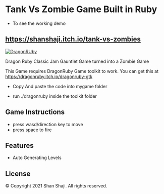 # Tank Vs Zombie Game Built in Ruby
- To see the working demo
## https://shanshaji.itch.io/tank-vs-zombies
[![DragonRUby](https://web.archive.org/web/20210125005608im_/https://img.itch.zone/aW1nLzIzNjU2MzUucG5n/original/8FDvWY.png)](https://dragonruby.itch.io/dragonruby-gtk )

Dragon Ruby Classic Jam Gauntlet Game turned into a Zombie Game

This Game requires DragonRuby Game toolkit to work. You can get this at https://dragonruby.itch.io/dragonruby-gtk 

- Copy And paste the code into mygame folder 

- run ./dragonruby inside the toolkit folder

## Game Instructions

- press wasd/direction key to move
- press space to fire


## Features

- Auto Generating Levels




## License

© Copyright 2021 Shan Shaji. All rights reserved.
